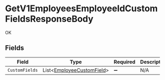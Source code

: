 # GetV1EmployeesEmployeeIdCustomFieldsResponseBody

OK


## Fields

| Field                                                                       | Type                                                                        | Required                                                                    | Description                                                                 |
| --------------------------------------------------------------------------- | --------------------------------------------------------------------------- | --------------------------------------------------------------------------- | --------------------------------------------------------------------------- |
| `CustomFields`                                                              | List<[EmployeeCustomField](../../Models/Components/EmployeeCustomField.md)> | :heavy_minus_sign:                                                          | N/A                                                                         |